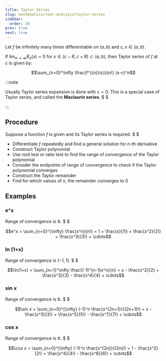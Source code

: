 ```yaml
---
title: Taylor Series
slug: mathematics/real-analysis/taylor-series
sidebar:
  order: 30
prev: true
next: true
---
```


Let $f$ be infinitely many times differentiable on $(a,b)$ and $c,x \in (a,b)$.

If $\lim_{n\to \infty} R_n(x) = 0$ for $x \in (c-R, c+R) \subset (a,b)$,
then Taylor series of $f$ at $c$ is given by:

```math
\sum_{n=0}^\infty
\frac{f^{(n)}(c)}{n!}
(x-c)^n
```

:::note

Usually Taylor series expansion is done with $c=0$. This is a special case of
Taylor series, and called the **Maclaurin series**. $ $

:::

## Procedure

Suppose a function $f$ is given and its Taylor series is required. $ $

- Differentiate $f$ repeatedly and find a general solution for $n$-th derivative
- Construct Taylor polynomial
- Use root test or ratio test to find the range of convergence of the Taylor
  polynomial
- Consider the endpoints of range of convergence to check if the Taylor
  polynomial converges
- Construct the Taylor remainder
- Find for which values of $x$, the remainder converges to $0$

## Examples

### e^x

Range of convergence is $\mathbb{R}$. $ $

```math
e^x = \sum_{n=0}^{\infty} \frac{x^n}{n!} = 1 + \frac{x}{1!} + \frac{x^2}{2!} + \frac{x^3}{3!} + \cdots
```

### ln (1+x)

Range of convergence is $(-1,1]$. $ $

```math
\ln(1+x) = \sum_{n=1}^\infty \frac{(-1)^{n-1}x^n}{n} = x - \frac{x^2}{2} + \frac{x^3}{3} - \frac{x^4}{4} + \cdots
```

### sin x

Range of convergence is $\mathbb{R}$. $ $

```math
\sin x = \sum_{n=0}^{\infty} (-1)^n \frac{x^{2n+1}}{(2n+1)!} = x - \frac{x^3}{3!} + \frac{x^5}{5!} - \frac{x^7}{7!} + \cdots
```

### cos x

Range of convergence is $\mathbb{R}$. $ $

```math
\cos x = \sum_{n=0}^{\infty} (-1)^n \frac{x^{2n}}{(2n)!} = 1 - \frac{x^2}{2!} + \frac{x^4}{4!} - \frac{x^6}{6!} + \cdots
```
